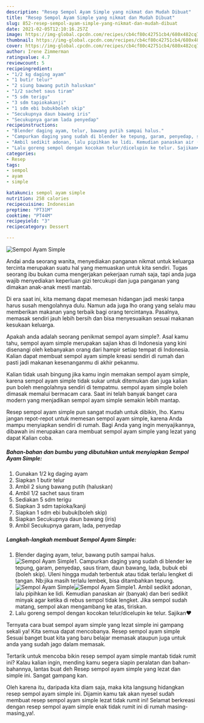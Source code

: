 ```yaml
---
description: "Resep Sempol Ayam Simple yang nikmat dan Mudah Dibuat"
title: "Resep Sempol Ayam Simple yang nikmat dan Mudah Dibuat"
slug: 852-resep-sempol-ayam-simple-yang-nikmat-dan-mudah-dibuat
date: 2021-02-05T12:10:16.257Z
image: https://img-global.cpcdn.com/recipes/cb4cf80c42751cb4/680x482cq70/sempol-ayam-simple-foto-resep-utama.jpg
thumbnail: https://img-global.cpcdn.com/recipes/cb4cf80c42751cb4/680x482cq70/sempol-ayam-simple-foto-resep-utama.jpg
cover: https://img-global.cpcdn.com/recipes/cb4cf80c42751cb4/680x482cq70/sempol-ayam-simple-foto-resep-utama.jpg
author: Irene Zimmerman
ratingvalue: 4.7
reviewcount: 5
recipeingredient:
- "1/2 kg daging ayam"
- "1 butir telur"
- "2 siung bawang putih haluskan"
- "1/2 sachet saus tiram"
- "5 sdm terigu"
- "3 sdm tapiokakanji"
- "1 sdm ebi bubukboleh skip"
- "Secukupnya daun bawang iris"
- "Secukupnya garam lada penyedap"
recipeinstructions:
- "Blender daging ayam, telur, bawang putih sampai halus."
- "Campurkan daging yang sudah di blender ke tepung, garam, penyedap, saus tiram, daun bawang, lada, bubuk ebi (boleh skip). Uleni hingga mudah terbentuk atau tidak terlalu lengket di tangan. Nb:jika masih terlalu lembek, bisa ditambahkan tepung."
- "Ambil sedikit adonan, lalu pipihkan ke lidi. Kemudian panaskan air (banyak) dan beri sedikit minyak agar ketika di rebus sempol tidak lengket. Jika sempol sudah matang, sempol akan mengambang ke atas, tiriskan."
- "Lalu goreng sempol dengan kocokan telur/dicelupin ke telur. Sajikan❤"
categories:
- Resep
tags:
- sempol
- ayam
- simple

katakunci: sempol ayam simple 
nutrition: 258 calories
recipecuisine: Indonesian
preptime: "PT31M"
cooktime: "PT44M"
recipeyield: "3"
recipecategory: Dessert

---
```



![Sempol Ayam Simple](https://img-global.cpcdn.com/recipes/cb4cf80c42751cb4/680x482cq70/sempol-ayam-simple-foto-resep-utama.jpg)

Andai anda seorang wanita, menyediakan panganan nikmat untuk keluarga tercinta merupakan suatu hal yang memuaskan untuk kita sendiri. Tugas seorang ibu bukan cuma mengerjakan pekerjaan rumah saja, tapi anda juga wajib menyediakan keperluan gizi tercukupi dan juga panganan yang dimakan anak-anak mesti mantab.

Di era  saat ini, kita memang dapat memesan hidangan jadi meski tanpa harus susah mengolahnya dulu. Namun ada juga lho orang yang selalu mau memberikan makanan yang terbaik bagi orang tercintanya. Pasalnya, memasak sendiri jauh lebih bersih dan bisa menyesuaikan sesuai makanan kesukaan keluarga. 



Apakah anda adalah seorang penikmat sempol ayam simple?. Asal kamu tahu, sempol ayam simple merupakan sajian khas di Indonesia yang kini disenangi oleh kebanyakan orang dari hampir setiap tempat di Indonesia. Kalian dapat membuat sempol ayam simple kreasi sendiri di rumah dan pasti jadi makanan kesenanganmu di akhir pekanmu.

Kalian tidak usah bingung jika kamu ingin memakan sempol ayam simple, karena sempol ayam simple tidak sukar untuk ditemukan dan juga kalian pun boleh mengolahnya sendiri di tempatmu. sempol ayam simple boleh dimasak memalui bermacam cara. Saat ini telah banyak banget cara modern yang menjadikan sempol ayam simple semakin lebih mantap.

Resep sempol ayam simple pun sangat mudah untuk dibikin, lho. Kamu jangan repot-repot untuk memesan sempol ayam simple, karena Anda mampu menyiapkan sendiri di rumah. Bagi Anda yang ingin menyajikannya, dibawah ini merupakan cara membuat sempol ayam simple yang lezat yang dapat Kalian coba.

<!--inarticleads1-->

##### Bahan-bahan dan bumbu yang dibutuhkan untuk menyiapkan Sempol Ayam Simple:

1. Gunakan 1/2 kg daging ayam
1. Siapkan 1 butir telur
1. Ambil 2 siung bawang putih (haluskan)
1. Ambil 1/2 sachet saus tiram
1. Sediakan 5 sdm terigu
1. Siapkan 3 sdm tapioka/kanji
1. Siapkan 1 sdm ebi bubuk(boleh skip)
1. Siapkan Secukupnya daun bawang (iris)
1. Ambil Secukupnya garam, lada, penyedap




<!--inarticleads2-->

##### Langkah-langkah membuat Sempol Ayam Simple:

1. Blender daging ayam, telur, bawang putih sampai halus.
<img src="https://img-global.cpcdn.com/steps/2bab38b3e591ddcf/160x128cq70/sempol-ayam-simple-langkah-memasak-1-foto.jpg" alt="Sempol Ayam Simple">1. Campurkan daging yang sudah di blender ke tepung, garam, penyedap, saus tiram, daun bawang, lada, bubuk ebi (boleh skip). Uleni hingga mudah terbentuk atau tidak terlalu lengket di tangan. Nb:jika masih terlalu lembek, bisa ditambahkan tepung.
<img src="https://img-global.cpcdn.com/steps/0e2bfb9913795560/160x128cq70/sempol-ayam-simple-langkah-memasak-2-foto.jpg" alt="Sempol Ayam Simple"><img src="https://img-global.cpcdn.com/steps/5db3cfc4cfb04dae/160x128cq70/sempol-ayam-simple-langkah-memasak-2-foto.jpg" alt="Sempol Ayam Simple">1. Ambil sedikit adonan, lalu pipihkan ke lidi. Kemudian panaskan air (banyak) dan beri sedikit minyak agar ketika di rebus sempol tidak lengket. Jika sempol sudah matang, sempol akan mengambang ke atas, tiriskan.
1. Lalu goreng sempol dengan kocokan telur/dicelupin ke telur. Sajikan❤




Ternyata cara buat sempol ayam simple yang lezat simple ini gampang sekali ya! Kita semua dapat mencobanya. Resep sempol ayam simple Sesuai banget buat kita yang baru belajar memasak ataupun juga untuk anda yang sudah jago dalam memasak.

Tertarik untuk mencoba bikin resep sempol ayam simple mantab tidak rumit ini? Kalau kalian ingin, mending kamu segera siapin peralatan dan bahan-bahannya, lantas buat deh Resep sempol ayam simple yang lezat dan simple ini. Sangat gampang kan. 

Oleh karena itu, daripada kita diam saja, maka kita langsung hidangkan resep sempol ayam simple ini. Dijamin kamu tak akan nyesel sudah membuat resep sempol ayam simple lezat tidak rumit ini! Selamat berkreasi dengan resep sempol ayam simple enak tidak rumit ini di rumah masing-masing,ya!.

